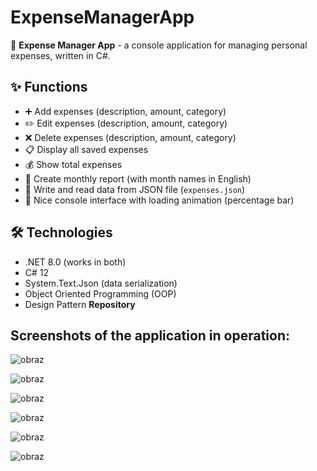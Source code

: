 # ExpenseManagerApp


🚀 **Expense Manager App** - a console application for managing personal expenses, written in C#.


## ✨ Functions

- ➕ Add expenses   (description, amount, category)
- ✏️ Edit expenses  (description, amount, category)
- ❌ Delete expenses (description, amount, category)
- 📋 Display all saved expenses
- 💰 Show total expenses
- 📅 Create monthly report (with month names in English)
- 📄 Write and read data from JSON file (`expenses.json`)
- 🎨 Nice console interface with loading animation (percentage bar)

## 🛠️ Technologies

- .NET 8.0 (works in both)
- C# 12
- System.Text.Json (data serialization)
- Object Oriented Programming (OOP)
- Design Pattern **Repository**

## Screenshots of the application in operation:

![obraz](https://github.com/user-attachments/assets/dfe858b6-aea6-469c-b7ec-5edb4802f6cc)

![obraz](https://github.com/user-attachments/assets/409b0f6c-c702-4051-a52e-7c6176e4ce09)

![obraz](https://github.com/user-attachments/assets/6906c573-0073-4b36-a50c-6bee44fcade9)

![obraz](https://github.com/user-attachments/assets/bc43bfa9-77ac-40c3-9d99-6b27d6891786)

![obraz](https://github.com/user-attachments/assets/40a1b1a9-9378-4de7-8525-09fc51f37f52)

![obraz](https://github.com/user-attachments/assets/f65ee7ed-05ad-4a49-bb28-90edb1f66c45)





